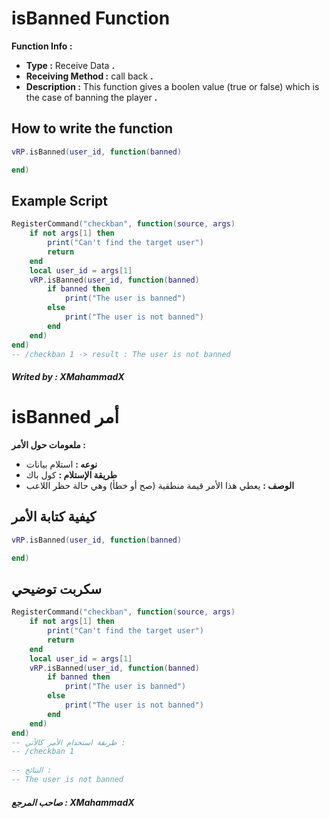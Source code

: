 # isBanned Function
**Function Info :**
* **Type :** Receive Data **.**  
* **Receiving Method :** call back **.**
* **Description :** This function gives a boolen value (true or false) which is the case of banning the player  **.**

## How to write the function
```lua
vRP.isBanned(user_id, function(banned)

end)
```

## Example Script
```lua
RegisterCommand("checkban", function(source, args)
    if not args[1] then
        print("Can't find the target user")
        return
    end
    local user_id = args[1]
    vRP.isBanned(user_id, function(banned)
        if banned then
            print("The user is banned")
        else
            print("The user is not banned")
        end
    end)
end)
-- /checkban 1 -> result : The user is not banned
```

##### Writed by : XMahammadX

# isBanned أمر
**ملعومات حول الأمر :**
* **نوعه :** استلام بيانات  
* **طريقة الإستلام :** كول باك 
* **الوصف :** يعطي هذا الأمر قيمة منطقية (صح أو خطأ) وهي حالة حظر اللاعب

## كيفية كتابة الأمر
```lua
vRP.isBanned(user_id, function(banned)

end)
```

## سكربت توضيحي
```lua
RegisterCommand("checkban", function(source, args)
    if not args[1] then
        print("Can't find the target user")
        return
    end
    local user_id = args[1]
    vRP.isBanned(user_id, function(banned)
        if banned then
            print("The user is banned")
        else
            print("The user is not banned")
        end
    end)
end)
-- طريقة استخدام الأمر كالأتي :
-- /checkban 1
    
-- النتائج :
-- The user is not banned
```

##### صاحب المرجع : XMahammadX

